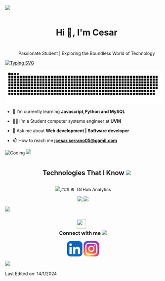 <!--horizontal divider(gradiant)-->
<img src="https://user-images.githubusercontent.com/73097560/115834477-dbab4500-a447-11eb-908a-139a6edaec5c.gif">

<!--h1 without bottom border-->
<div id="user-content-toc">
  <ul align="center">
    <summary><h1 style="display: inline-block">Hi 👋, I'm Cesar </h1><h3 align="center"></h3></summary>
    Passionate Student | Exploring the Boundless World of Technology
  </ul>
</div>

<a href="https://git.io/typing-svg"><img src="https://readme-typing-svg.demolab.com?font=Fira+Code&duration=950&pause=1000&random=false&width=435&lines=Desarrollador+Web;Web+Developer;Systems+Engineer;Ingeniero+En+Sistemas;Software+Developer;Desarrollador+de+Software" alt="Typing SVG" /></a>


<!--- snake -->
<div align="center">
  <img  src="https://github.com/1999AZZAR/1999AZZAR/blob/main/resources/img/grid-snake.svg"
       alt="snake" /></a>
</div>


<tr border="none">
<td width="50%" align="left">
  
- 🌱 I’m currently learning **Javascript,Python and MySQL**

- 🧑‍🎓 I’m a Student computer systems engineer at **UVM**

- 💬 Ask me about **Web development | Software developer**

- 📫 How to reach me **jcesar.serrano05@gamil.com**

</td>

  <img align="center" alt="Coding" width="450" src="https://repository-images.githubusercontent.com/588181932/e36ec678-7984-4cdd-8e4c-a3932772ff8e">

   </td>
</tr>
</table>

<img src="https://user-images.githubusercontent.com/73097560/115834477-dbab4500-a447-11eb-908a-139a6edaec5c.gif">

<!--h1 without bottom border-->
<div id="user-content-toc">
  <ul align="center">  
  <summary><h2 style="display: inline-block">Technologies That I Know <img src = "https://media2.giphy.com/media/QssGEmpkyEOhBCb7e1/giphy.gif?cid=ecf05e47a0n3gi1bfqntqmob8g9aid1oyj2wr3ds3mg700bl&rid=giphy.gif" width = 32px></h2></summary>
  </ul>
</div>
<!--tech stack icons-->
<p align="center">
  <a href="https://skillicons.dev">
    <img src="https://skillicons.dev/icons?i=git,css,discord,github,html,js,linux,mysql,nodejs,postman,py,vscode&perline=14" />
  </a>
### ⚙️ &nbsp;GitHub Analytics

<p align="center">
<a href="https://github.com/AVS1508">
  <img height="180em" src="https://github-readme-stats-eight-theta.vercel.app/api?username=AVS1508&show_icons=true&theme=algolia&include_all_commits=true&count_private=true"/>
  <img height="180em" src="https://github-readme-stats-eight-theta.vercel.app/api/top-langs/?username=AVS1508&layout=compact&langs_count=8&theme=algolia"/>
</a>
</p>
<img src="https://user-images.githubusercontent.com/73097560/115834477-dbab4500-a447-11eb-908a-139a6edaec5c.gif">
<!-- Inicio el Connect with me -->
<h3 align="center" > <a href="https://api.whatsapp.com/send?phone=+523322446053&text=%C2%A1Hola!%20Acabo%20de%20ver%20tu%20perfil%20en%20GitHub%20quisiera%20mas%20informaci%C3%B3n.%20%F0%9F%98%83"><img src="https://media.giphy.com/media/iY8CRBdQXODJSCERIr/giphy.gif" width="30" height="30" style="margin-right: 10px;"></a><br>Connect with me <img src='https://raw.githubusercontent.com/ShahriarShafin/ShahriarShafin/main/Assets/handshake.gif' width="100px"> </br> </h3>
<!-- Inicio de los links -->
<p align="center">
<a href="https://linkedin.com/in/julio-cesar-salazar-serrano" target="blank"><img align="center" src="https://github.com/tandpfun/skill-icons/blob/main/icons/LinkedIn.svg" alt="Cesarserrano" height="50" width="50" /></a>
<a href="https://instagram.com/loboccesar" target="blank"><img align="center" src="https://github.com/tandpfun/skill-icons/blob/main/icons/Instagram.svg" alt="Cesarserrano" height="50" width="50" /></a>
</p>
<!-- Fin el Connect with me -->
<img src="https://user-images.githubusercontent.com/73097560/115834477-dbab4500-a447-11eb-908a-139a6edaec5c.gif">

Last Edited on: 14/1/2024
